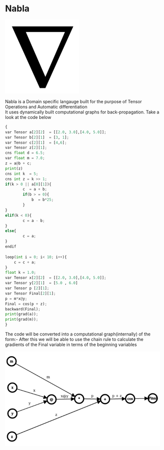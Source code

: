 # Nabla

![alt text](Whitepaper/images/nabla.png)

Nabla is a Domain specific langauge built for the purpose of Tensor Operations and Automatic differentiation
<br>
It uses dynamically built computational graphs for back-propagation.
Take a look at the code below

```python
{
var Tensor a[2][2]  = [[2.0, 3.0],[4.0, 5.0]];
var Tensor b[2][1]  = [3, 1];
var Tensor c[2][1]  = [4,6];
var Tensor z[2][1];
cns float d = 6.5;
var float m = 7.0;
z = a@b + c;
print(z)
cns int k  = 5;
cns int z = k >> 1;
if(k > 0 || a[0][1]){  
        c  = a + b;
        if(b > = 0){
            b  = b*25;
        }
}
elif(k < 0){
        c = a - b;
}
else{
        c = a;
}
endif

loop(int i = 0; i< 10; i++){
    c = c + a;
}
float k = 1.0; 
var Tensor x[2][2]  = [[2.0, 3.0],[4.0, 5.0]];
var Tensor y[2][1]  = [5.0 , 6.0]
var Tensor p [2][1];
var Tensor Final[2][1];
p = m*x@y;
Final = cos(p + z);
backward(Final);
print(grad(a));
print(grad(m));
}
```

The code will be converted into a computational graph(internally) of the form:-
After this we will be able to use the chain rule to calculate the gradients of the Final variable in terms of the beginning variables

![alt text](Whitepaper/images/comp-graph.png)